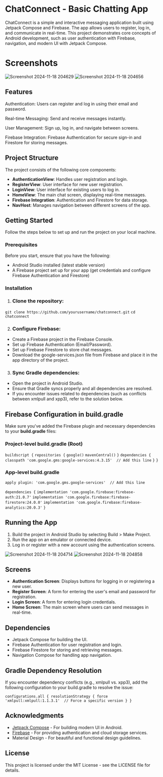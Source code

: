 # ChatConnect - Basic Chatting App

ChatConnect is a simple and interactive messaging application built using Jetpack Compose and Firebase. The app allows users to register, log in, and communicate in real-time. This project demonstrates core concepts of Android development, such as user authentication with Firebase, navigation, and modern UI with Jetpack Compose.

# Screenshots

![Screenshot 2024-11-18 204629](https://github.com/user-attachments/assets/a79b5f43-c13c-4607-b060-4e37cac84920)        ![Screenshot 2024-11-18 204656](https://github.com/user-attachments/assets/36c5d83d-38b7-4430-8bc6-d9366e46b553)




## Features

Authentication: Users can register and log in using their email and password.

Real-time Messaging: Send and receive messages instantly.

User Management: Sign up, log in, and navigate between screens.

Firebase Integration: Firebase Authentication for secure sign-in and Firestore for storing messages.



## Project Structure

The project consists of the following core components:

* **AuthenticationView**: Handles user registration and login.
* **RegisterView**: User interface for new user registration.
* **LoginView**: User interface for existing users to log in.
* **HomeView**: The main chat screen, displaying real-time messages.
* **Firebase Integration**: Authentication and Firestore for data storage.
* **NavHost**: Manages navigation between different screens of the app.



## Getting Started

Follow the steps below to set up and run the project on your local machine.

### Prerequisites

Before you start, ensure that you have the following:

* Android Studio installed (latest stable version)
* A Firebase project set up for your app (get credentials and configure Firebase Authentication and Firestore)

### Installation

1. ### Clone the repository:

`git clone https://github.com/yourusername/chatconnect.git`
`cd chatconnect`

2. ### Configure Firebase:

* Create a Firebase project in the Firebase Console.
* Set up Firebase Authentication (Email/Password).
* Set up Firebase Firestore to store chat messages.
* Download the google-services.json file from Firebase and place it in the app directory of the project.

3. ### Sync Gradle dependencies:

* Open the project in Android Studio.
* Ensure that Gradle syncs properly and all dependencies are resolved.
* If you encounter issues related to dependencies (such as conflicts between xmlpull and xpp3), refer to the solution below.

## Firebase Configuration in build.gradle

Make sure you've added the Firebase plugin and necessary dependencies to your **build.gradle** files:

### Project-level build.gradle (Root)

`buildscript {`
    `repositories {`
        `google()`
        `mavenCentral()`
    `}`
    `dependencies {`
        `classpath 'com.google.gms:google-services:4.3.15'  // Add this line`
    `}`
`}`

### App-level build.gradle

`apply plugin: 'com.google.gms.google-services'  // Add this line`

`dependencies {`
    `implementation 'com.google.firebase:firebase-auth:21.0.7'`
    `implementation 'com.google.firebase:firebase-firestore:24.0.0'`
    `implementation 'com.google.firebase:firebase-analytics:20.0.3'`
`}`

## Running the App

1. Build the project in Android Studio by selecting Build > Make Project.
2. Run the app on an emulator or connected device.
3. Log in or register with a new account using the authentication screens.

![Screenshot 2024-11-18 204714](https://github.com/user-attachments/assets/aebbfa09-5759-4fb2-9c35-ca2541e4e902) ![Screenshot 2024-11-18 204858](https://github.com/user-attachments/assets/f4e02bea-dd7d-4f26-b6c4-14d9de256f0f)

## Screens

* **Authentication Screen**: Displays buttons for logging in or registering a new user.
* **Register Screen**: A form for entering the user's email and password for registration.
* **Login Screen**: A form for entering login credentials.
* **Home Screen**: The main screen where users can send messages in real-time.

## Dependencies

* Jetpack Compose for building the UI.
* Firebase Authentication for user registration and login.
* Firebase Firestore for storing and retrieving messages.
* Navigation Compose for handling app navigation.

## Gradle Dependency Resolution

If you encounter dependency conflicts (e.g., xmlpull vs. xpp3), add the following configuration to your build.gradle to resolve the issue:

`configurations.all {
    resolutionStrategy {
        force 'xmlpull:xmlpull:1.1.3.1'  // Force a specific version
    }
}`

## Acknowledgments

* [Jetpack Compose](https://developer.android.com/jetpack/compose) - For building modern UI in Android.
* [Firebase](https://firebase.google.com/) - For providing authentication and cloud storage services.
* Material Design - For beautiful and functional design guidelines.

## License

This project is licensed under the MIT License - see the LICENSE file for details.
